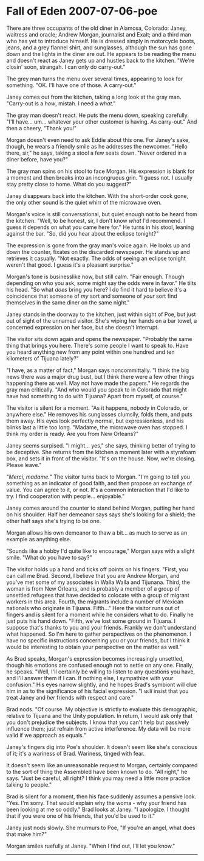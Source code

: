 <!-- TITLE: Fall of Eden 2007-07-06-poe -->
<!-- SUBTITLE: A game log for Fall of Eden -->

# Fall of Eden 2007-07-06-poe

There are three occupants of the old diner in Alamosa, Colorado: Janey, waitress and oracle; Andrew Morgan, journalist and Exalt; and a third man who has yet to introduce himself. He is dressed simply in motorcycle boots, jeans, and a grey flannel shirt, and sunglasses, although the sun has gone down and the lights in the diner are out. He appears to be reading the menu and doesn't react as Janey gets up and hustles back to the kitchen. "We're closin' soon, strangah. I can only do carry-out."

The grey man turns the menu over several times, appearing to look for something. "OK. I'll have one of those. A carry-out."

Janey comes out from the kitchen, taking a long look at the gray man. "Carry-out is a _how_, mistah. I need a _what_."

The gray man doesn't react. He puts the menu down, speaking carefully. "I'll have... um... whatever your other customer is having. As carry-out." And then a cheery, "Thank you!"

Morgan doesn't even need to ask Eddie about this one. For Janey's sake, though, he wears a friendly smile as he addresses the newcomer. "Hello there, sir," he says, taking a stool a few seats down. "Never ordered in a diner before, have you?"

The gray man spins on his stool to face Morgan. His expression is blank for a moment and then breaks into an incongruous grin. "I guess not. I usually stay pretty close to home. What do you suggest?"

Janey disappears back into the kitchen. With the short-order cook gone, the only other sound is the quiet whirr of the microwave oven.

Morgan's voice is still conversational, but quiet enough not to be heard from the kitchen. "Well, to be honest, sir, I don't know _what_ I'd recommend. I guess it depends on what you came here for." He turns in his stool, leaning against the bar. "So, did you hear about the eclipse tonight?"

The expression is gone from the gray man's voice again. He looks up and down the counter, fixates on the discarded newspaper. He stands up and retrieves it casually. "Not exactly. The odds of seeing an eclipse tonight weren't that good. I guess it's a pleasant surprise."

Morgan's tone is businesslike now, but still calm. "Fair enough. Though depending on who you ask, some might say the odds were in favor." He tilts his head. "So what _does_ bring you here? I do find it hard to believe it's a coincidence that someone of _my_ sort and someone of _your_ sort find themselves in the same diner on the same night."

Janey stands in the doorway to the kitchen, just within sight of Poe, but just out of sight of the unnamed visitor. She's wiping her hands on a bar towel, a concerned expression on her face, but she doesn't interrupt.

The visitor sits down again and opens the newspaper. "Probably the same thing that brings you here. There's some people I want to speak to. Have you heard anything new from any point within one hundred and ten kilometers of Tijuana lately?"

"I have, as a matter of fact," Morgan says noncommittally. "I think the big news there was a major drug bust, but I think there were a few other things happening there as well. May not have made the papers." He regards the gray man critically. "And who would you speak to in Colorado that might have had something to do with Tijuana? Apart from myself, of course."

The visitor is silent for a moment. "As it happens, nobody in Colorado, or anywhere else." He removes his sunglasses clumsily, folds them, and puts them away. His eyes look perfectly normal, but expressionless, and his blinks last a little too long. "Madame, the microwave oven has stopped. I think my order is ready. Are you from New Orleans?"

Janey seems surpised. "I might... yes," she says, thinking better of trying to be deceptive. She returns from the kitchen a moment later with a styrafoam box, and sets it in front of the visitor. "It's on the house. Now, we're closing. Please leave."

"_Merci, madame._" The visitor turns back to Morgan. "I'm going to tell you something as an indicator of good faith, and then propose an exchange of value. You can agree to it, or not. It's a common interaction that I'd like to try. I find cooperation with people... enjoyable."

Janey comes around the counter to stand behind Morgan, putting her hand on his shoulder. Half her demeanor says says she's looking for a shield; the other half says she's trying to be one.

Morgan allows his own demeanor to thaw a bit... as much to serve as an example as anything else.

"Sounds like a hobby I'd quite like to encourage," Morgan says with a slight smile. "What do you have to say?"

The visitor holds up a hand and ticks off points on his fingers. "First, you can call me Brad. Second, I believe that you are Andrew Morgan, and you've met some of my associates in Walla Walla and Tijunana. Third, the woman is from New Orleans, and is probably a member of a group of unsettled refugees that have decided to colocate with a group of migrant workers in this area. Fourth, the migrants include a number of Mexican nationals who originate in Tijuana. Fifth..." Here the visitor runs out of fingers and is silent for a moment while he considers what to do. Finally he just puts his hand down. "Fifth, we've lost some ground in Tijuana. I suppose that's thanks to you and your friends. Frankly we don't understand what happened. So I'm here to gather perspectives on the phenomenon. I have no specific instructions concerning you or your friends, but I think it would be interesting to obtain your perspective on the matter as well."

As Brad speaks, Morgan's expression becomes increasingly unsettled, though his emotions are confused enough not to settle on any one. Finally, he speaks. "Well, I'll certainly be willing to listen to any questions you have, and I'll answer them if I can. If nothing else, I sympathize with your confusion." His eyes narrow slightly, and he hopes Brad's symbiont will clue him in as to the significance of his facial expression. "I _will_ insist that you treat Janey and _her_ friends with respect and care."

Brad nods. "Of course. My objective is strictly to evaluate this demographic, relative to Tijuana and the Unity population. In return, I would ask only that you don't prejudice the subjects. I know that you can't help but passively influence them; just refrain from active interference. My data will be more valid if we approach as equals."

Janey's fingers dig into Poe's shoulder. It doesn't seem like she's conscious of it; it's a wariness of Brad. Wariness, tinged with fear.

It doesn't seem like an unreasonable request to Morgan, certainly compared to the sort of thing the Assembled have been known to do. "All right," he says. "Just be careful, all right? I think you may need a little more practice talking to people."

Brad is silent for a moment, then his face suddenly assumes a pensive look. "Yes. I'm sorry. That would explain why the woma - why your friend has been looking at me so oddly." Brad looks at Janey. "I apologize. I thought that if you were one of his friends, that you'd be used to it."

Janey just nods slowly. She murmurs to Poe, "If you're an angel, what does that make him?"

Morgan smiles ruefully at Janey. "When I find out, I'll let you know."

---
